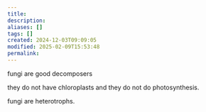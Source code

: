 ```yaml
---
title: 
description: 
aliases: []
tags: []
created: 2024-12-03T09:09:05
modified: 2025-02-09T15:53:48
permalink:
---
```


fungi are good decomposers

they do not have chloroplasts and they do not do photosynthesis.

fungi are heterotrophs.
